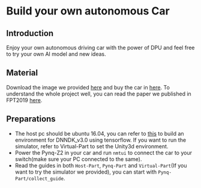 <!--
 * @Author: Sauron Wu
 * @GitHub: wutianze
 * @Email: 1369130123qq@gmail.com
 * @Date: 2019-09-03 16:28:15
 * @LastEditors: Sauron Wu
 * @LastEditTime: 2019-10-31 15:25:25
 * @Description: 
 -->
# Build your own autonomous Car
## Introduction
Enjoy your own autonomous driving car with the power of DPU and feel free to try your own AI model and new ideas.

## Material

Download the image we provided [here](https://pan.baidu.com/s/1gOJaoJJ8z2jf-BaLklID3Q) and buy the car in [here](). To understand the whole project well, you can read the paper we published in FPT2019 [here](https://easychair.org/publications/preprint/GMvL).


## Preparations
- The host pc should be ubuntu 16.04, you can refer to [this](https://github.com/wutianze/dnndk3.0-pynqz2) to build an environment for DNNDK_v3.0 using tensorflow. If you want to run the simulator, refer to Virtual-Part to set the Unity3d environment.
- Power the Pynq-Z2 in your car and run `nmtui` to connect the car to your switch(make sure your PC connected to the same).
- Read the guides in both `Host-Part`, `Pynq-Part` and `Virtual-Part`(If you want to try the simulator we provided), you can start with `Pynq-Part/collect_guide`.


